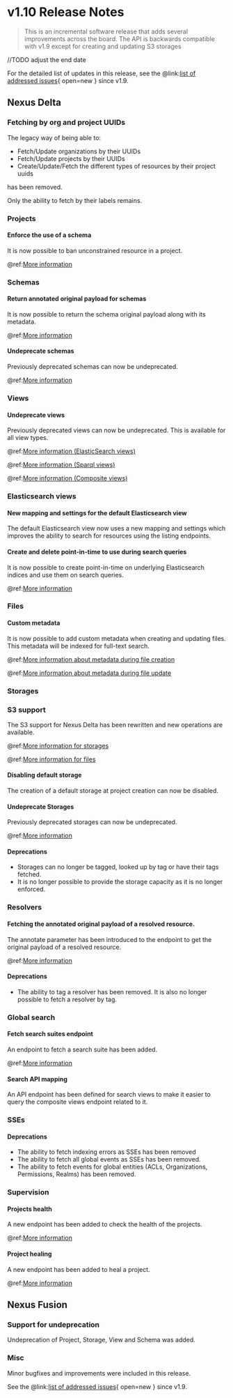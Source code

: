 # v1.10 Release Notes

> This is an incremental software release that adds several improvements across the board.
> The API is backwards compatible with v1.9 except for creating and updating S3 storages
>

//TODO adjust the end date

For the detailed list of updates in this release, see the @link:[list of addressed issues](https://github.com/BlueBrain/nexus/issues?&q=is%3Aissue+is%3Aclosed+created%3A2023-12-18..2024-08-30+){ open=new } since v1.9.

## Nexus Delta

### Fetching by org and project UUIDs

The legacy way of being able to:

* Fetch/Update organizations by their UUIDs
* Fetch/Update projects by their UUIDs
* Create/Update/Fetch the different types of resources by their project uuids

has been removed.

Only the ability to fetch by their labels remains.

### Projects

#### Enforce the use of a schema

It is now possible to ban unconstrained resource in a project.

@ref:[More information](../delta/api/projects-api.md)

### Schemas

#### Return annotated original payload for schemas

It is now possible to return the schema original payload along with its metadata.

@ref:[More information](../delta/api/schemas-api.md#fetch-original-payload)

#### Undeprecate schemas

Previously deprecated schemas can now be undeprecated.

@ref:[More information](../delta/api/schemas-api.md#undeprecate)

### Views

#### Undeprecate views

Previously deprecated views can now be undeprecated. This is available for all view types.

@ref:[More information (ElasticSearch views)](../delta/api/views/elasticsearch-view-api.md#undeprecate)

@ref:[More information (Sparql views)](../delta/api/views/sparql-view-api.md#undeprecate)

@ref:[More information (Composite views)](../delta/api/views/composite-view-api.md#undeprecate)

### Elasticsearch views

#### New mapping and settings for the default Elasticsearch view

The default Elasticsearch view now uses a new mapping and settings which improves the ability to search for resources
using the listing endpoints.

#### Create and delete point-in-time to use during search queries

It is now possible to create point-in-time on underlying Elasticsearch indices and use them on search queries.

@ref:[More information](../delta/api/views/elasticsearch-view-api.md#create-a-point-in-time)

### Files

#### Custom metadata

It is now possible to add custom metadata when creating and updating files. This metadata will be indexed for full-text
search.

@ref:[More information about metadata during file creation](../delta/api/files-api.md#create-using-post)

@ref:[More information about metadata during file update](../delta/api/files-api.md#update)

### Storages

### S3 support

The S3 support for Nexus Delta has been rewritten and new operations are available.

@ref:[More information for storages](../delta/api/storages-api.md)

@ref:[More information for files](../delta/api/files-api.md)

#### Disabling default storage

The creation of a default storage at project creation can now be disabled.

#### Undeprecate Storages

Previously deprecated storages can now be undeprecated.

@ref:[More information](../delta/api/storages-api.md#undeprecate)

#### Deprecations

* Storages can no longer be tagged, looked up by tag or have their tags fetched.
* It is no longer possible to provide the storage capacity as it is no longer enforced.

### Resolvers

#### Fetching the annotated original payload of a resolved resource.

The annotate parameter has been introduced to the endpoint to get the original payload of a resolved resource.

@ref:[More information](../delta/api/resolvers-api.md#fetch-original-resource-payload-using-resolvers)

#### Deprecations

* The ability to tag a resolver has been removed. It is also no longer possible to fetch a resolver by tag.

### Global search

#### Fetch search suites endpoint

An endpoint to fetch a search suite has been added.

@ref:[More information](../delta/api/search-api.md#fetch-a-suite)

#### Search API mapping

An API endpoint has been defined for search views to make it easier to query the composite views endpoint related to it.

### SSEs

#### Deprecations

* The ability to fetch indexing errors as SSEs has been removed
* The ability to fetch all global events as SSEs has been removed.
* The ability to fetch events for global entities (ACLs, Organizations, Permissions, Realms) has been removed.

### Supervision

#### Projects health

A new endpoint has been added to check the health of the projects.

@ref:[More information](../delta/api/supervision-api.md#projects-health)

#### Project healing

A new endpoint has been added to heal a project.

@ref:[More information](../delta/api/supervision-api.md#project-healing)

## Nexus Fusion

### Support for undeprecation 

Undeprecation of Project, Storage, View and Schema was added. 

### Misc

Minor bugfixes and improvements were included in this release. 

See the @link:[list of addressed issues](https://github.com/BlueBrain/nexus/issues?q=is%3Aissue+is%3Aclosed+created%3A2023-12-18..2024-08-30+label%3Afusion+){
open=new } since v1.9.

